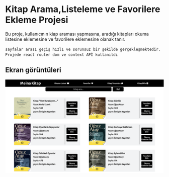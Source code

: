 # Kitap Arama,Listeleme ve Favorilere Ekleme Projesi

Bu proje, kullanıcının kiap araması yapmasına, aradığı kitapları okuma listesine eklemesine ve favorilere eklemesine olanak tanır.

`sayfalar arası geçiş hızlı ve sorunsuz bir şekilde gerçekleşmektedir.`
`Projede react router dom ve context APİ kullanıldı`

## Ekran görüntüleri

![Film proje resim](src/img/kitap.png)




